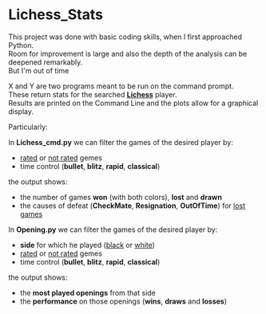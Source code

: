 # Lichess_Stats

This project was done with basic coding skills, when I first approached Python.\
Room for improvement is large and also the depth of the analysis can be deepened remarkably.\
But I'm out of time

X and Y are two programs meant to be run on the command prompt.\
These return stats for the searched [**Lichess**](https://lichess.org) player.\
Results are printed on the Command Line and the plots allow for a graphical display.

Particularly:

In **Lichess_cmd.py** we can filter the games of the desired player by:
* <u>rated</u> or <u>not rated</u> gemes  
* time control (**bullet**, **blitz**, **rapid**, **classical**)

the output shows:
* the number of games **won** (with both colors), **lost** and **drawn**
* the causes of defeat (**CheckMate**, **Resignation**, **OutOfTime**) for <u>lost games</u>


In **Opening.py** we can filter the games of the desired player by:
* **side** for which he played (<u>black</u> or <u>white</u>)
* <u>rated</u> or <u>not rated</u> gemes  
* time control (**bullet**, **blitz**, **rapid**, **classical**)

the output shows:
* the **most played openings** from that side
* the **performance** on those openings (**wins**, **draws** and **losses**)
